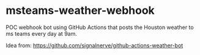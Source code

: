# msteams-weather-webhook

POC webhook bot using GitHub Actions that posts the Houston weather to ms teams every day at 9am.

Idea from: https://github.com/signalnerve/github-actions-weather-bot
